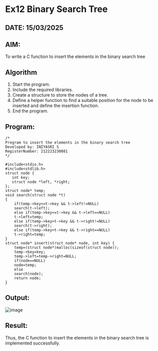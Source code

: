 # Ex12 Binary Search Tree
## DATE: 15/03/2025
## AIM:
To write a C function to insert the elements in the binary search tree

## Algorithm
1. Start the program.
2. Include the required libraries.
3. Create a structure to store the nodes of a tree.
4. Define a helper function to find a suitable position for the node to be inserted and define the insertion function.
5. End the program. 

## Program:
```
/*
Program to insert the elements in the binary search tree
Developed by: INIYASRI S
RegisterNumber: 212223230081
*/

#include<stdio.h>
#include<stdlib.h>
struct node {
   int key;
   struct node *left, *right;
};
struct node* temp;
void search(struct node *t)
{
    if(temp->key<=t->key && t->left!=NULL)
    search(t->left);
    else if(temp->key<=t->key && t->left==NULL)
    t->left=temp;
    else if(temp->key>t->key && t->right!=NULL)
    search(t->right);
    else if(temp->key>t->key && t->right==NULL)
    t->right=temp;
}
struct node* insert(struct node* node, int key) {
    temp=(struct node*)malloc(sizeof(struct node));
    temp->key=key;
    temp->left=temp->right=NULL;
    if(node==NULL)
    node=temp;
    else
    search(node);
    return node;
}
```

## Output:
![image](https://github.com/user-attachments/assets/2c84cfe2-2fe6-4ecb-b6cf-e3148700f2a3)


## Result:
Thus, the C function to insert the elements in the binary search tree is implemented successfully.
